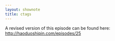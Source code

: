 ```yaml
---
layout: shownote
title: ctags
---
```


A revised version of this episode can be found here:
http://haoduoshipin.com/episodes/25
